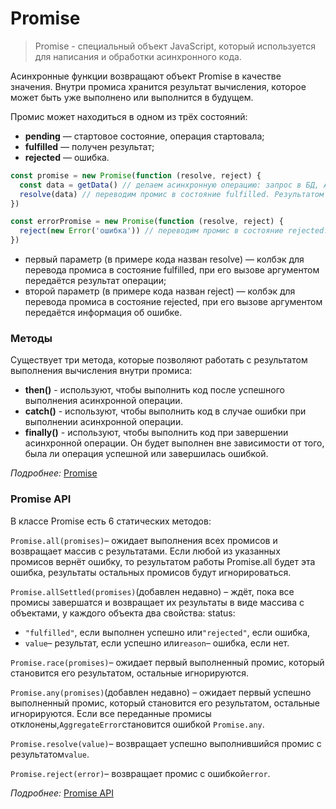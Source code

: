 # Promise

> Promise - специальный объект JavaScript, который используется для написания и обработки асинхронного кода.
>

Асинхронные функции возвращают объект Promise в качестве значения. Внутри промиса хранится результат вычисления, которое
может быть уже выполнено или выполнится в будущем.

Промис может находиться в одном из трёх состояний:

- **pending** — стартовое состояние, операция стартовала;
- **fulfilled** — получен результат;
- **rejected** — ошибка.

```javascript
const promise = new Promise(function (resolve, reject) {
  const data = getData() // делаем асинхронную операцию: запрос в БД, API, etc.
  resolve(data) // переводим промис в состояние fulfilled. Результатом выполнения будет объект data
})

const errorPromise = new Promise(function (resolve, reject) {
  reject(new Error('ошибка')) // переводим промис в состояние rejected. Результатом выполнения будет объект Error
})

```

- первый параметр (в примере кода назван resolve) — колбэк для перевода промиса в состояние fulfilled, при его вызове
  аргументом передаётся результат операции;
- второй параметр (в примере кода назван reject) — колбэк для перевода промиса в состояние rejected, при его вызове
  аргументом передаётся информация об ошибке.

### Методы

Существует три метода, которые позволяют работать с результатом выполнения вычисления внутри промиса:

- **then()** - используют, чтобы выполнить код после успешного выполнения асинхронной операции.
- **catch()** - используют, чтобы выполнить код в случае ошибки при выполнении асинхронной операции.
- **finally()** - используют, чтобы выполнить код при завершении асинхронной операции. Он будет выполнен вне зависимости
  от того, была ли операция успешной или завершилась ошибкой.

*Подробнее:* [Promise](https://learn.javascript.ru/async)

### Promise API

В классе Promise есть 6 статических методов:

`Promise.all(promises)`– ожидает выполнения всех промисов и возвращает массив с результатами. Если любой из указанных
промисов вернёт ошибку, то результатом работы Promise.all будет эта ошибка, результаты остальных промисов будут
игнорироваться.

`Promise.allSettled(promises)`(добавлен недавно) – ждёт, пока все промисы завершатся и возвращает их результаты в виде
массива с объектами, у каждого объекта два свойства: status:

- `"fulfilled"`, если выполнен успешно или`"rejected"`, если ошибка,
- `value`– результат, если успешно или`reason`– ошибка, если нет.

`Promise.race(promises)`– ожидает первый выполненный промис, который становится его результатом, остальные игнорируются.

`Promise.any(promises)`(добавлен недавно) – ожидает первый успешно выполненный промис, который становится его
результатом, остальные игнорируются. Если все переданные промисы отклонены,`AggregateError`становится ошибкой
`Promise.any`.

`Promise.resolve(value)`– возвращает успешно выполнившийся промис с результатом`value`.

`Promise.reject(error)`– возвращает промис с ошибкой`error`.

*Подробнее:* [Promise API](https://learn.javascript.ru/promise-api)
